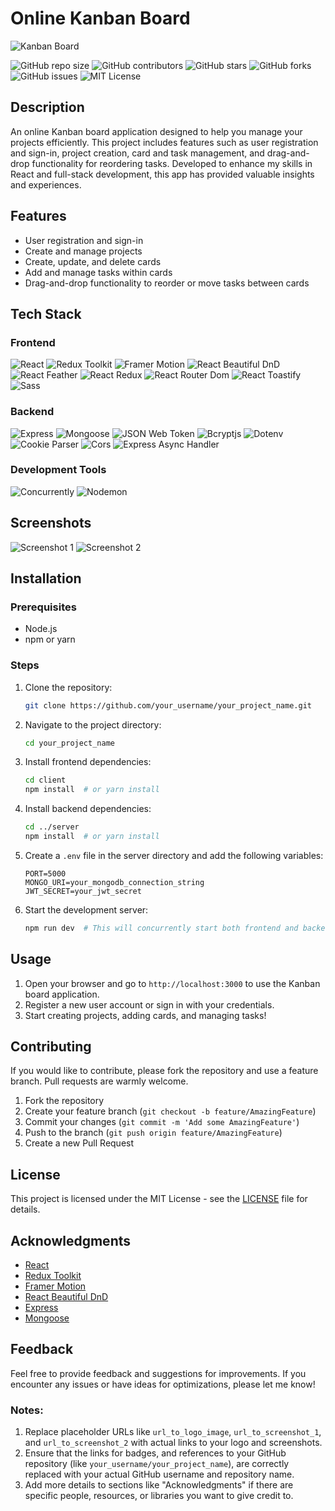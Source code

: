 # Online Kanban Board

![Kanban Board](url_to_logo_image)  <!-- Optional: Add a logo if you have one -->

![GitHub repo size](https://img.shields.io/github/repo-size/your_username/your_project_name)
![GitHub contributors](https://img.shields.io/github/contributors/your_username/your_project_name)
![GitHub stars](https://img.shields.io/github/stars/your_username/your_project_name?style=social)
![GitHub forks](https://img.shields.io/github/forks/your_username/your_project_name?style=social)
![GitHub issues](https://img.shields.io/github/issues/your_username/your_project_name)
![MIT License](https://img.shields.io/github/license/your_username/your_project_name)

## Description

An online Kanban board application designed to help you manage your projects efficiently. This project includes features such as user registration and sign-in, project creation, card and task management, and drag-and-drop functionality for reordering tasks. Developed to enhance my skills in React and full-stack development, this app has provided valuable insights and experiences.

## Features

- User registration and sign-in
- Create and manage projects
- Create, update, and delete cards
- Add and manage tasks within cards
- Drag-and-drop functionality to reorder or move tasks between cards

## Tech Stack

### Frontend

![React](https://img.shields.io/badge/React-18.2.0-blue)
![Redux Toolkit](https://img.shields.io/badge/Redux%20Toolkit-2.2.1-blueviolet)
![Framer Motion](https://img.shields.io/badge/Framer%20Motion-10.16.16-orange)
![React Beautiful DnD](https://img.shields.io/badge/React%20Beautiful%20DnD-13.1.1-yellow)
![React Feather](https://img.shields.io/badge/React%20Feather-2.0.10-lightgrey)
![React Redux](https://img.shields.io/badge/React%20Redux-9.1.0-red)
![React Router Dom](https://img.shields.io/badge/React%20Router%20Dom-6.21.1-brightgreen)
![React Toastify](https://img.shields.io/badge/React%20Toastify-10.0.5-lightgrey)
![Sass](https://img.shields.io/badge/Sass-1.69.5-pink)

### Backend

![Express](https://img.shields.io/badge/Express-4.18.3-lightgrey)
![Mongoose](https://img.shields.io/badge/Mongoose-8.2.1-green)
![JSON Web Token](https://img.shields.io/badge/JSON%20Web%20Token-9.0.2-yellow)
![Bcryptjs](https://img.shields.io/badge/Bcryptjs-2.4.3-blue)
![Dotenv](https://img.shields.io/badge/Dotenv-16.4.5-purple)
![Cookie Parser](https://img.shields.io/badge/Cookie%20Parser-1.4.6-orange)
![Cors](https://img.shields.io/badge/Cors-2.8.5-red)
![Express Async Handler](https://img.shields.io/badge/Express%20Async%20Handler-1.2.0-blue)

### Development Tools

![Concurrently](https://img.shields.io/badge/Concurrently-8.2.2-blue)
![Nodemon](https://img.shields.io/badge/Nodemon-3.1.0-lightgrey)

## Screenshots

![Screenshot 1](url_to_screenshot_1)
![Screenshot 2](url_to_screenshot_2)

## Installation

### Prerequisites

- Node.js
- npm or yarn

### Steps

1. Clone the repository:
   ```bash
   git clone https://github.com/your_username/your_project_name.git
   ```

2. Navigate to the project directory:
   ```bash
   cd your_project_name
   ```

3. Install frontend dependencies:
   ```bash
   cd client
   npm install  # or yarn install
   ```

4. Install backend dependencies:
   ```bash
   cd ../server
   npm install  # or yarn install
   ```

5. Create a `.env` file in the server directory and add the following variables:
   ```env
   PORT=5000
   MONGO_URI=your_mongodb_connection_string
   JWT_SECRET=your_jwt_secret
   ```

6. Start the development server:
   ```bash
   npm run dev  # This will concurrently start both frontend and backend servers
   ```

## Usage

1. Open your browser and go to `http://localhost:3000` to use the Kanban board application.
2. Register a new user account or sign in with your credentials.
3. Start creating projects, adding cards, and managing tasks!

## Contributing

If you would like to contribute, please fork the repository and use a feature branch. Pull requests are warmly welcome.

1. Fork the repository
2. Create your feature branch (`git checkout -b feature/AmazingFeature`)
3. Commit your changes (`git commit -m 'Add some AmazingFeature'`)
4. Push to the branch (`git push origin feature/AmazingFeature`)
5. Create a new Pull Request

## License

This project is licensed under the MIT License - see the [LICENSE](LICENSE) file for details.

## Acknowledgments

- [React](https://reactjs.org/)
- [Redux Toolkit](https://redux-toolkit.js.org/)
- [Framer Motion](https://www.framer.com/motion/)
- [React Beautiful DnD](https://github.com/atlassian/react-beautiful-dnd)
- [Express](https://expressjs.com/)
- [Mongoose](https://mongoosejs.com/)

## Feedback

Feel free to provide feedback and suggestions for improvements. If you encounter any issues or have ideas for optimizations, please let me know!

### Notes:
1. Replace placeholder URLs like `url_to_logo_image`, `url_to_screenshot_1`, and `url_to_screenshot_2` with actual links to your logo and screenshots.
2. Ensure that the links for badges, and references to your GitHub repository (like `your_username/your_project_name`), are correctly replaced with your actual GitHub username and repository name.
3. Add more details to sections like "Acknowledgments" if there are specific people, resources, or libraries you want to give credit to.
